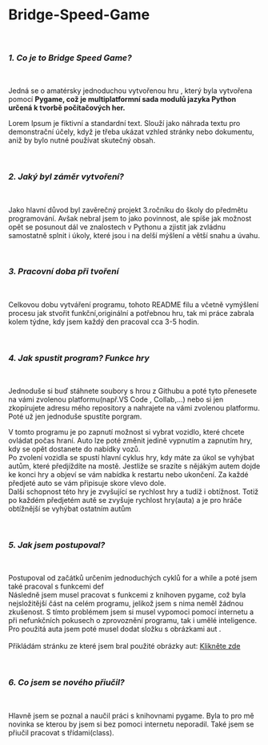 # Bridge-Speed-Game

<br><i><h3>1. Co je to Bridge Speed Game?</h3></i></br>

Jedná se o amatérsky jednoduchou vytvořenou hru , který byla vytvořena pomocí <b>Pygame, což je multiplatformní sada modulů jazyka Python určená k tvorbě počítačových her.</b> 
<div>Lorem Ipsum je fiktivní a standardní text. Slouží jako náhrada textu pro demonstrační účely, když je třeba ukázat vzhled stránky nebo dokumentu, aniž by bylo nutné používat skutečný obsah.</div>


<br><i><h3>2. Jaký byl záměr vytvoření?</h3></i></br>

Jako hlavní důvod byl zavěrečný projekt 3.ročníku do školy do předmětu programování. Avšak nebral jsem to jako povinnost, ale spíše jak možnost opět se posunout dál ve znalostech v Pythonu a zjistit jak zvládnu samostatně splnit i úkoly, které jsou i na delší mýšlení a větší snahu a úvahu.


<br><i><h3>3. Pracovní doba při tvoření</h3></i></br>

Celkovou dobu vytváření programu, tohoto README filu a včetně vymýšlení procesu jak stvořit funkční,originální a potřebnou hru, tak mi práce zabrala kolem týdne, kdy jsem každý den pracoval cca 3-5 hodin.


<br><i><h3>4. Jak spustit program? Funkce hry</h3></i></br>

Jednoduše si buď stáhnete soubory s hrou z Githubu a poté tyto přenesete na vámi zvolenou platformu(např.VS Code , Collab,...) nebo si jen zkopírujete adresu mého repository a nahrajete na vámi zvolenou platformu. Poté už jen jednoduše spustíte porgram. 
<div>V tomto programu je po zapnutí možnost si vybrat vozidlo, které chcete ovládat počas hraní. Auto lze poté změnit jedině vypnutím a zapnutím hry, kdy se opět dostanete do nabídky vozů. </div>
<div>Po zvolení vozidla se spustí hlavní cyklus hry, kdy máte za úkol se vyhýbat autům, které předjíždíte na mostě. Jestliže se srazíte s nějákým autem dojde ke konci hry a objeví se vám nabídka k restartu nebo ukončení. Za každé předjeté auto se vám připisuje skore vlevo dole. </div>
<div>Dalši schopnost této hry je zvyšující se rychlost hry a tudíž i obtížnost. Totiž po každém předjetém autě se zvyšuje rychlost hry(auta) a je pro hráče obtížnější se vyhýbat ostatním autům</div>


<br><i><h3>5. Jak jsem postupoval?</h3></i></br>

<div>Postupoval od začátků určením jednoduchých cyklů for a while a poté jsem také pracoval s funkcemi def</div>
<div>Následně jsem musel pracovat s funkcemi z knihoven pygame, což byla nejsložitější část na celém programu, jelikož jsem s nima neměl žádnou zkušenost. S tímto problémem jsem si musel vypomoci pomocí internetu a při nefunkčních pokusech o zprovoznění programu, tak i umělé inteligence. Pro použitá auta jsem poté musel dodat složku s obrázkami aut .</div>
<br>Přikládám stránku ze které jsem bral použité obrázky aut: <a href ="https://opengameart.org/content/free-top-down-car-sprites-by-unlucky-studio">Klikněte zde</a></br>


<br><i><h3>6. Co jsem se nového přiučil?</h3></i></br>

Hlavně jsem se poznal a naučil práci s knihovnami pygame. Byla to pro mě novinka se kterou by jsem si bez pomoci internetu neporadil. Také jsem se přiučil pracovat s třídami(class). 
